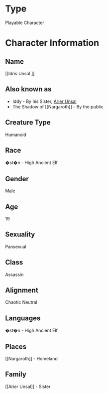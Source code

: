 # Type 
Playable Character 

# Character Information 
## Name 
[[Idris Unsal ]]

## Also known as 
- Iddy - By his Sister, [Arier Unsal](Arier%20Unsal.md)
- The Shadow of [[Nargaroth]] - By the public 

## Creature Type 
Humanoid 

## Race 
�st�n - High Ancient Elf 

## Gender 
Male 

## Age 
19 

## Sexuality 
Pansexual 

## Class 
Assassin 

## Alignment 
Chaotic Neutral 

## Languages 
�st�n - High Ancient Elf 

## Places 
[[Nargaroth]] - Homeland 

## Family 
[[Arier Unsal]] - Sister 
